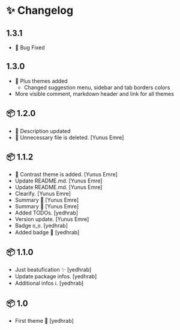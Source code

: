 # ✨ Changelog

## 1.3.1

- 🐞 Bug Fixed

## 1.3.0

- 🚀 Plus themes added
  - Changed suggestion menu, sidebar and tab borders colors
- More visible comment, markdown header and link for all themes

## 📦 1.2.0

- 📑 Description updated
- 🧹 Unnecessary file is deleted. [Yunus Emre]

## 📦 1.1.2

- 🚀 Contrast theme is added. [Yunus Emre]
- Update README.md. [Yunus Emre]
- Update README.md. [Yunus Emre]
- Clearify. [Yunus Emre]
- Summary 🕺 [Yunus Emre]
- Summary 🕺 [Yunus Emre]
- Added TODOs. [yedhrab]
- Version update. [Yunus Emre]
- Badge ಠ_ಠ. [yedhrab]
- Added badge 💫 [yedhrab]

## 📦 1.1.0

- Just beatufication ✨ [yedhrab]
- Update package infos. [yedhrab]
- Additional infos ℹ. [yedhrab]

## 📦 1.0

- First theme 🎉 [yedhrab]


